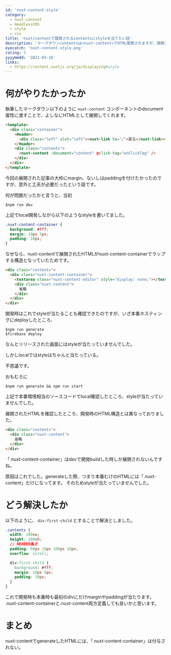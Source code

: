 ```yaml
---
id: 'nuxt-content-style'
category:
  - nuxt-content
  - HeadlessCMS
  - style
  - css
title: 'nuxt/contentで展開されるcontentsにstyleを当てたい話'
description: 'マークダウンcontentsは<nuxt-content>でHTML展開されますが、展開されたHTMLにちょっと仕様があったのでstyleを当てるのに一工夫しました。'
eyecatch: 'nuxt-content-style.png'
rating: 5
yyyymmdd: '2021-03-16'
links:
  - https://content.nuxtjs.org/ja/displaying#style
---
```


<tags :tags="category" :no-link="true"></tags>

<rating :rating="rating"></rating>

# 何がやりたかったか

執筆したマークダウン以下のように `nuxt-content` コンポーネントのdocument属性に渡すことで、よしなにHTMLとして展開してくれます。

```html SAMPLE
<template>
  <div class="container">
    <Header>
      <div class="left" slot="left"><nuxt-link to="/">戻る</nuxt-link></div>
    </Header>
    <div class="contents">
      <nuxt-content :document="content" @click-tag="onClickTag" />
    </div>
  </div>
</template>
```

今回の展開された記事の大枠にmargin、ないしはpaddingを付けたかったのですが、意外と工夫が必要だったという話です。

何が問題だったかと言うと、当初

```
$npm run dev
```

上記でlocal開発しながら以下のようなstyleを書いてました。


```css sass
.nuxt-content-container {
  background: #fff;
  margin: 10px 5px;
  padding: 10px;
}
```

なぜなら、nuxt-contentで展開されたHTMLがnuxt-content-containerでラップする構造となっていたためです。

```html
<div class="contents">
  <div class="nuxt-content-container">
    <textarea class="nuxt-content-editor" style="display: none;"></textarea>
    <div class="nuxt-content">
      省略
    </div>
  </div>
</div>
```

開発時はこれでstyleが当たることも確認できたのですが、いざ本番ホスティングにdeployしたところ、

```
$npm run generate
$firebase deploy
```

なんとリリースされた画面にはstyleが当たっていませんでした。

しかしlocalではstyleはちゃんと当たっている。

不思議です。

おもむろに

```
$npm run generate && npm run start
```

上記で本番環境相当のソースコードでlocal確認したところ、styleが当たっていませんでした。

展開されたHTMLを確認したところ、開発時のHTML構造とは異なっておりました。

```html
<div class="contents">
  <div class="nuxt-content">
    省略
  </div>
</div>
```

「.nuxt-content-container」はdevで開発buildした時しか展開されないんですね。

原因はこれでした。generateした際、つまり本番むけのHTMLには「.nuxt-content」だけになってます。
そのためstyleが当たっていませんでした。

# どう解決したか

以下のように、 `div:first-child` とすることで解決としました。

```css  
.contents {
  width: 100vw;
  height: 100vh;
  // HEADER高さ
  padding: 60px 10px 100px 10px;
  overflow: scroll;

  div:first-child {
    background: #fff;
    margin: 10px 5px;
    padding: 10px;
  }
}
```

これで開発時も本番時も最初のdivにだけmarginやpaddingが当たります。
.nuxt-content-containerと.nuxt-content両方定義しても良いかと思います。

# まとめ

nuxt-contentでgenerateしたHTMLには、「.nuxt-content-container」は付与されない。

<references :links="links"></references>
